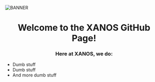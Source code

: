 ![BANNER](https://github.com/xXanOSS/Brand/blob/main/XANOS/BANNER.jpg?raw=true)
<h1 align="center">Welcome to the XANOS GitHub Page!</h1>
<h3 align="center">Here at XANOS, we do:</h3>

- Dumb stuff
- Dumb stuff
- And more dumb stuff
